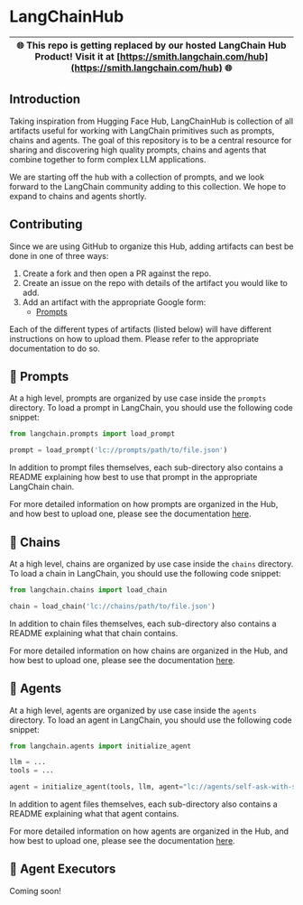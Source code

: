 # LangChainHub

| 🌐 This repo is getting replaced by our hosted LangChain Hub Product! Visit it at [https://smith.langchain.com/hub](https://smith.langchain.com/hub) 🌐 |
| --- |

## Introduction

Taking inspiration from Hugging Face Hub, LangChainHub is collection of all artifacts useful for working with LangChain primitives such as prompts, chains and agents. 
The goal of this repository is to be a central resource for sharing and discovering high quality prompts, chains and agents that combine together to form complex LLM applications.

We are starting off the hub with a collection of prompts, and we look forward to the LangChain community adding to this collection. We hope to expand to chains and agents shortly.

## Contributing

Since we are using GitHub to organize this Hub, adding artifacts can best be done in one of three ways:

1. Create a fork and then open a PR against the repo.
2. Create an issue on the repo with details of the artifact you would like to add.
3. Add an artifact with the appropriate Google form:
   - [Prompts](https://forms.gle/aAhZ6nEUybdzVbYq6)

Each of the different types of artifacts (listed below) will have different instructions on how to upload them.
Please refer to the appropriate documentation to do so.

## 📖 Prompts

At a high level, prompts are organized by use case inside the `prompts` directory.
To load a prompt in LangChain, you should use the following code snippet:

```python
from langchain.prompts import load_prompt

prompt = load_prompt('lc://prompts/path/to/file.json')
```

In addition to prompt files themselves, each sub-directory also contains a README explaining how best to use that prompt in the appropriate LangChain chain.

For more detailed information on how prompts are organized in the Hub, and how best to upload one, please see the documentation [here](./prompts/README.md).

## 🔗 Chains

At a high level, chains are organized by use case inside the `chains` directory.
To load a chain in LangChain, you should use the following code snippet:

```python
from langchain.chains import load_chain

chain = load_chain('lc://chains/path/to/file.json')
```

In addition to chain files themselves, each sub-directory also contains a README explaining what that chain contains.

For more detailed information on how chains are organized in the Hub, and how best to upload one, please see the documentation [here](./chains/README.md).


## 🤖 Agents

At a high level, agents are organized by use case inside the `agents` directory.
To load an agent in LangChain, you should use the following code snippet:

```python
from langchain.agents import initialize_agent

llm = ...
tools = ...

agent = initialize_agent(tools, llm, agent="lc://agents/self-ask-with-search/agent.json")
```

In addition to agent files themselves, each sub-directory also contains a README explaining what that agent contains.

For more detailed information on how agents are organized in the Hub, and how best to upload one, please see the documentation [here](./agents/README.md).



## 👷 Agent Executors

Coming soon!
